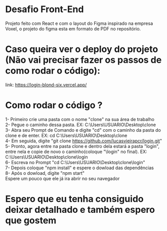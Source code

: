 # Desafio Front-End
Projeto feito com React e com o layout do Figma inspirado na empresa Voxel, o projeto do figma esta em formato de PDF no repositório.

# Caso queira ver o deploy do projeto (Não vai precisar fazer os passos de como rodar o código):
link: https://login-blond-six.vercel.app/

# Como rodar o código ?
1- Primeiro crie uma pasta com o nome "clone" na sua área de trabalho <br/>
2- Pegue o caminho dessa pasta. EX: C:\Users\USUARIO\Desktop\clone<br/>
3- Abra seu Prompt de Comando e digite "cd" com o caminho da pasta do clone e de enter. EX: cd C:\Users\USUARIO\Desktop\clone<br/>
4- Em seguida, digite "git clone https://github.com/lucasvieirapcr/login.git" <br/>
5- Pronto, agora entre na pasta clone e dentro dela estará a pasta "login", entre nela e copie de novo o caminho(coloque "\login" no final). 
EX: C:\Users\USUARIO\Desktop\clone\login<br/>
6- Escreva no Prompt "cd C:\Users\USUARIO\Desktop\clone\login"<br/>
7- Depois coloque "npm install" e espere o dowload das dependências<br/>
8- Após o dowload, digite "npm start"
<br/>
Espere um pouco que ele já ira abrir no seu navegador

# Espero que eu tenha consiguido deixar detalhado e também espero que gostem
